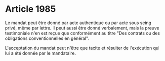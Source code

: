 # Article 1985

Le mandat peut être donné par acte authentique ou par acte sous seing privé, même par lettre. Il peut aussi être donné verbalement, mais la preuve testimoniale n'en est reçue que conformément au titre "Des contrats ou des obligations conventionnelles en général".

L'acceptation du mandat peut n'être que tacite et résulter de l'exécution qui lui a été donnée par le mandataire.
